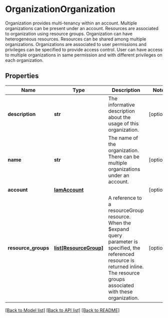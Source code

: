# OrganizationOrganization

Organization provides multi-tenancy within an account. Multiple organizations can be present under an account. Resources are associated to organization using resource groups. Organization can have heterogeneous resources. Resources can be shared among multiple organizations. Organizations are associated to user permissions and privileges can be specified to provide access control. User can have access to multiple organizations in same permission and with different privileges on each organization. 
## Properties
Name | Type | Description | Notes
------------ | ------------- | ------------- | -------------
**description** | **str** | The informative description about the usage of this organization.   | [optional] 
**name** | **str** | The name of the organization. There can be multiple organizations under an account.    | [optional] 
**account** | [**IamAccount**](.md) |  | [optional] 
**resource_groups** | [**list[ResourceGroup]**](ResourceGroup.md) | A reference to a resourceGroup resource. When the $expand query parameter is specified, the referenced resource is returned inline. The resource groups associated with these organization.  | [optional] 

[[Back to Model list]](../README.md#documentation-for-models) [[Back to API list]](../README.md#documentation-for-api-endpoints) [[Back to README]](../README.md)


